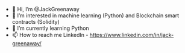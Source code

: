 - 👋 Hi, I’m @JackGreenaway
- 👀 I’m interested in machine learning (Python) and Blockchain smart contracts (Solidity)
- 🌱 I’m currently learning Python
- 📫 How to reach me LinkedIn - https://www.linkedin.com/in/jack-greenaway/
